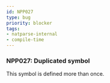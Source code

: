 ```yaml
---
id: NPP027
type: bug
priority: blocker
tags:
- natparse-internal 
- compile-time 
---
```


### NPP027: Duplicated symbol
This symbol is defined more than once.
